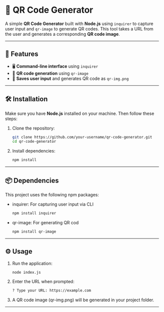 # 📱 QR Code Generator

A simple **QR Code Generator** built with **Node.js** using `inquirer` to capture user input and `qr-image` to generate QR codes. This tool takes a URL from the user and generates a corresponding **QR code image**.

---

## 🚀 Features
- 🖥 **Command-line interface** using `inquirer`
- 📸 **QR code generation** using `qr-image`
- 📄 **Saves user input** and generates QR code as `qr-img.png`

---

## 🛠 Installation

Make sure you have **Node.js** installed on your machine. Then follow these steps:

1. Clone the repository:
   ```bash
   git clone https://github.com/your-username/qr-code-generator.git
   cd qr-code-generator
2. Install dependencies:
   ```bash
   npm install

--- 
## 📦 Dependencies

This project uses the following npm packages:

- inquirer: For capturing user input via CLI
  ``` bash
  npm install inquirer
- qr-image: For generating QR cod
  ``` bash
  npm install qr-image

---
## ⚙️ Usage

1. Run the application:
   ```bash
   node index.js
2. Enter the URL when prompted: 
   ```bash
   ? Type your URL: https://example.com
3. A QR code image (qr-img.png) will be generated in your project folder.
---   
